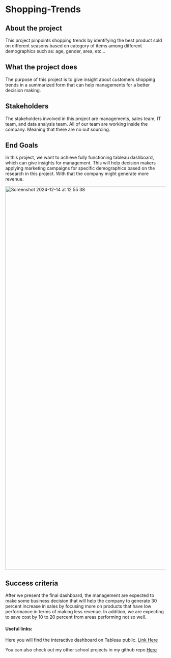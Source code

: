 # Shopping-Trends
## About the project
This project pinpoints shopping trends by identifying the best product sold on different seasons based on category of items among different demographics such as: age, gender, area,  etc…

## What the project does
The purpose of this project is to give insight about customers shopping trends in a summarized form that can help managements for a better decision making.

## Stakeholders
The stakeholders involved in this project are managements, sales team, IT team, and data analysis team. All of our team are working inside the company. Meaning that there are no out sourcing.

## End Goals
In this project, we want to achieve fully functioning tableau dashboard, which can give insights for management. This will help decision makers applying marketing campaigns for specific demographics based on the research in this project. With that the company might generate more revenue.

<img width="1206" alt="Screenshot 2024-12-14 at 12 55 38" src="https://github.com/user-attachments/assets/2a1cd919-04d2-4563-b5e8-f2b0e4879c96" />

## Success criteria
After we present the final dashboard, the management are expected to make some business decision that will help the company to generate 30 percent increase in sales by focusing more on products that have low performance in terms of making less revenue. In addition, we are expecting to save cost by 10 to 20 percent from areas performing not so well.

#### Useful links:
Here you will find the interactive dashboard on Tableau public.
[Link Here](https://public.tableau.com/views/ShoppingTrend_17341781241310/SalesDashboard?:language=en-US&publish=yes&:sid=&:redirect=auth&:display_count=n&:origin=viz_share_link)


You can also check out my other school projects in my github repo [Here](https://github.com/Biruk-Buye?tab=repositories)
